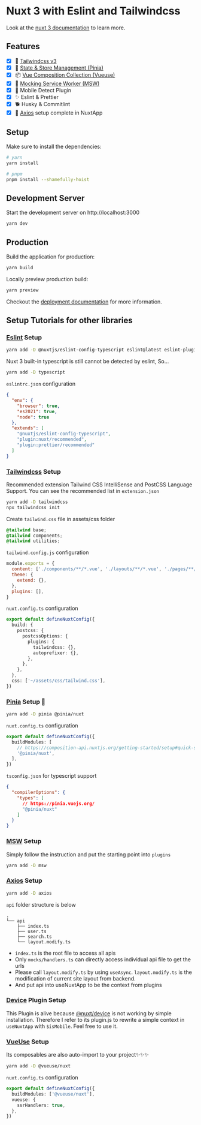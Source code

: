 # Nuxt 3 with Eslint and Tailwindcss

Look at the [nuxt 3 documentation](https://v3.nuxtjs.org) to learn more.

## Features

- [x] 🌊 [Tailwindcss v3](https://tailwindcss.com/)
- [x] 🍍 [State & Store Management (Pinia)](https://pinia.vuejs.org/)
- [x] 📦 [Vue Composition Collection (Vueuse)](https://vueuse.org/)
- [x] 🥸 [Mocking Service Worker (MSW)](https://mswjs.io/)
- [x] 📱 Mobile Detect Plugin
- [x] ✨ Eslint & Prettier
- [x] 🐕 Husky & Commitlint
- [x] 🔗 [Axios](https://axios-http.com/) setup complete in NuxtApp

## Setup

Make sure to install the dependencies:

```bash
# yarn
yarn install

# pnpm
pnpm install --shamefully-hoist
```

## Development Server

Start the development server on http://localhost:3000

```bash
yarn dev
```

## Production

Build the application for production:

```bash
yarn build
```

Locally preview production build:

```bash
yarn preview
```

Checkout the [deployment documentation](https://v3.nuxtjs.org/docs/deployment) for more information.

## Setup Tutorials for other libraries

### [Eslint](https://eslint.org/) Setup

```bash
yarn add -D @nuxtjs/eslint-config-typescript eslint@latest eslint-plugin-nuxt@latest eslint-config-prettier eslint-plugin-prettier
```

Nuxt 3 built-in typescript is still cannot be detected by eslint, So...

```bash
yarn add -D typescript
```

`eslintrc.json` configuration

```json
{
  "env": {
    "browser": true,
    "es2021": true,
    "node": true
  },
  "extends": [
    "@nuxtjs/eslint-config-typescript",
    "plugin:nuxt/recommended",
    "plugin:prettier/recommended"
  ]
}
```

### [Tailwindcss](https://tailwindcss.com/) Setup

Recommended extension Tailwind CSS IntelliSense and PostCSS Language Support. You can see the recommended list in `extension.json`

```bash
yarn add -D tailwindcss
npx tailwindcss init
```

Create `tailwind.css` file in assets/css folder

```css
@tailwind base;
@tailwind components;
@tailwind utilities;
```

`tailwind.config.js` configuration

```js
module.exports = {
  content: ['./components/**/*.vue', './layouts/**/*.vue', './pages/**/*.vue'],
  theme: {
    extend: {},
  },
  plugins: [],
}
```

`nuxt.config.ts` configuration

```ts
export default defineNuxtConfig({
  build: {
    postcss: {
      postcssOptions: {
        plugins: {
          tailwindcss: {},
          autoprefixer: {},
        },
      },
    },
  },
  css: ['~/assets/css/tailwind.css'],
})
```

### [Pinia](https://pinia.vuejs.org/) Setup 🍍

```bash
yarn add -D pinia @pinia/nuxt
```

`nuxt.config.ts` configuration

```ts
export default defineNuxtConfig({
  buildModules: [
    // https://composition-api.nuxtjs.org/getting-started/setup#quick-start
    '@pinia/nuxt',
  ],
})
```

`tsconfig.json` for typescript support

```json
{
  "compilerOptions": {
    "types": [
      // https://pinia.vuejs.org/
      "@pinia/nuxt"
    ]
  }
}
```

### [MSW](https://mswjs.io/) Setup

Simply follow the instruction and put the starting point into `plugins`

```bash
yarn add -D msw
```

### [Axios](https://axios-http.com/) Setup

```bash
yarn add -D axios
```

`api` folder structure is below

```
.
└── api
    ├── index.ts
    ├── user.ts
    ├── search.ts
    └── layout.modify.ts
```

- `index.ts` is the root file to access all apis
- Only `mocks/handlers.ts` can directly access individual api file to get the urls
- Please call `layout.modify.ts` by using `useAsync`. `layout.modify.ts` is the modification of current site layout from backend.
- And put api into useNuxtApp to be the context from plugins

### [Device](https://github.com/nuxt-community/device-module/blob/master/lib/plugin.js) Plugin Setup

This Plugin is alive because [@nuxt/device](https://github.com/nuxt-community/device-module) is not working by simple installation. Therefore I refer to its plugin.js to rewrite a simple context in `useNuxtApp` with `$isMobile`. Feel free to use it.

### [VueUse](https://vueuse.org/) Setup

Its composables are also auto-import to your project✨✨✨

```bash
yarn add -D @vueuse/nuxt
```

`nuxt.config.ts` configuration

```ts
export default defineNuxtConfig({
  buildModules: ['@vueuse/nuxt'],
  vueuse: {
    ssrHandlers: true,
  },
})
```
